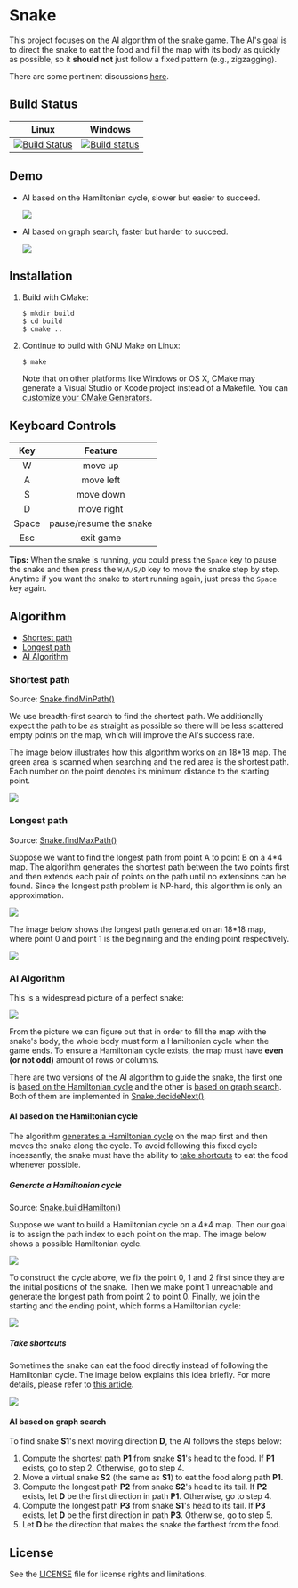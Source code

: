 # Snake

This project focuses on the AI algorithm of the snake game. The AI's goal is to direct the snake to eat the food and fill the map with its body as quickly as possible, so it **should not** just follow a fixed pattern (e.g., zigzagging).

There are some pertinent discussions [here](https://www.reddit.com/r/programming/comments/5ly972/ai_algorithm_of_snake_game_share_opinions_if_you/).

## Build Status

| Linux | Windows |
|:-----:|:-------:|
|[![Build Status](https://travis-ci.org/chuyangliu/Snake.svg?branch=dev_refactor)](https://travis-ci.org/chuyangliu/Snake)|[![Build status](https://ci.appveyor.com/api/projects/status/d4agff8ef7d9tfxh/branch/master?svg=true)](https://ci.appveyor.com/project/chuyangliu/snake/branch/master)|

## Demo

- AI based on the Hamiltonian cycle, slower but easier to succeed.

    ![](./img/demo_AI_Hamilton.gif)

- AI based on graph search, faster but harder to succeed.

    ![](./img/demo_AI_search.gif)

## Installation

1. Build with CMake:

    ```
    $ mkdir build
    $ cd build
    $ cmake ..
    ```

2. Continue to build with GNU Make on Linux:

    ```
    $ make
    ```

    Note that on other platforms like Windows or OS X, CMake may generate a Visual Studio or Xcode project instead of a Makefile. You can [customize your CMake Generators](https://cmake.org/cmake/help/v3.0/manual/cmake-generators.7.html).

## Keyboard Controls

| Key | Feature |
|:---:|:-------:|
|W|move up|
|A|move left|
|S|move down|
|D|move right|
|Space|pause/resume the snake|
|Esc|exit game|

**Tips:** When the snake is running, you could press the `Space` key to pause the snake and then press the `W/A/S/D` key to move the snake step by step. Anytime if you want the snake to start running again, just press the `Space` key again.

## Algorithm

- [Shortest path](#shortest-path)
- [Longest path](#longest-path)
- [AI Algorithm](#ai-algorithm)

### Shortest path

Source: [Snake.findMinPath()](./src/model/Snake.cpp#L241)

We use breadth-first search to find the shortest path. We additionally expect the path to be as straight as possible so there will be less scattered empty points on the map, which will improve the AI's success rate.

The image below illustrates how this algorithm works on an 18*18 map. The green area is scanned when searching and the red area is the shortest path. Each number on the point denotes its minimum distance to the starting point.

![](./img/demo_shortest.gif)

### Longest path

Source: [Snake.findMaxPath()](./src/model/Snake.cpp#L285)

Suppose we want to find the longest path from point A to point B on a 4*4 map. The algorithm generates the shortest path between the two points first and then extends each pair of points on the path until no extensions can be found. Since the longest path problem is NP-hard, this algorithm is only an approximation.

![](./img/build_longest.png)

The image below shows the longest path generated on an 18*18 map, where point 0 and point 1 is the beginning and the ending point respectively.
    
![](img/demo_longest.gif)

### AI Algorithm

This is a widespread picture of a perfect snake:

![](./img/demo_AI_perfect.gif)

From the picture we can figure out that in order to fill the map with the snake's body, the whole body must form a Hamiltonian cycle when the game ends. To ensure a Hamiltonian cycle exists, the map must have **even (or not odd)** amount of rows or columns.

There are two versions of the AI algorithm to guide the snake, the first one is [based on the Hamiltonian cycle](#ai-based-on-the-hamiltonian-cycle) and the other is [based on graph search](#ai-based-on-graph-search). Both of them are implemented in [Snake.decideNext()](./src/model/Snake.cpp#L115).

#### AI based on the Hamiltonian cycle

The algorithm [generates a Hamiltonian cycle](#generate-a-hamiltonian-cycle) on the map first and then moves the snake along the cycle. To avoid following this fixed cycle incessantly, the snake must have the ability to [take shortcuts](#take-shortcuts) to eat the food whenever possible.

##### Generate a Hamiltonian cycle

Source: [Snake.buildHamilton()](./src/model/Snake.cpp#L395)

Suppose we want to build a Hamiltonian cycle on a 4*4 map. Then our goal is to assign the path index to each point on the map. The image below shows a possible Hamiltonian cycle.

![](./img/Hamilton.png)

To construct the cycle above, we fix the point 0, 1 and 2 first since they are the initial positions of the snake. Then we make point 1 unreachable and generate the longest path from point 2 to point 0. Finally, we join the starting and the ending point, which forms a Hamiltonian cycle:

![](./img/build_Hamilton.png)

##### Take shortcuts

Sometimes the snake can eat the food directly instead of following the Hamiltonian cycle. The image below explains this idea briefly. For more details, please refer to [this article](https://johnflux.com/2015/05/02/nokia-6110-part-3-algorithms/).

![](./img/take_shortcuts.png)

#### AI based on graph search

To find snake **S1**'s next moving direction **D**, the AI follows the steps below:

1. Compute the shortest path **P1** from snake **S1**'s head to the food. If **P1** exists, go to step 2. Otherwise, go to step 4.
2. Move a virtual snake **S2** (the same as **S1**) to eat the food along path **P1**.
3. Compute the longest path **P2** from snake **S2**'s head to its tail. If **P2** exists, let **D** be the first direction in path **P1**. Otherwise, go to step 4.
4. Compute the longest path **P3** from snake **S1**'s head to its tail. If **P3** exists, let **D** be the first direction in path **P3**. Otherwise, go to step 5.
5. Let **D** be the direction that makes the snake the farthest from the food.

## License

See the [LICENSE](./LICENSE) file for license rights and limitations.
